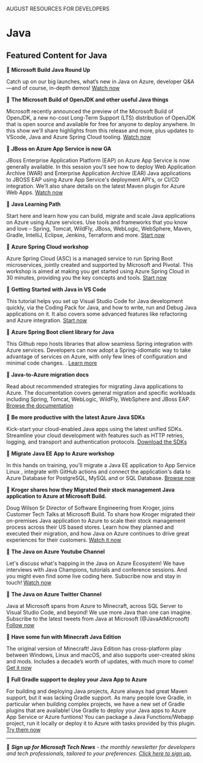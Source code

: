 AUGUST RESOURCES FOR DEVELOPERS

# Java

## Featured Content for Java

:cinema: **Microsoft Build Java Round Up**

Catch up on our big launches, what’s new in Java on Azure, developer Q&A—and of course, in-depth demos! [Watch now](https://www.youtube.com/watch?v=wF7U699gHok)  

:cinema: **The Microsoft Build of OpenJDK and other useful Java things**

Microsoft recently announced the preview of the Microsoft Build of OpenJDK, a new no-cost Long-Term Support (LTS) distribution of OpenJDK that is open source and available for free for anyone to deploy anywhere. In this show we'll share highlights from this release and more, plus updates to VScode, Java and Azure Spring Cloud tooling. [Watch now]( https://channel9.msdn.com/Shows/The-Launch-Space/The-Microsoft-Build-of-OpenJDK-and-other-useful-Java-things)

:cinema: **JBoss on Azure App Service is now GA**

JBoss Enterprise Application Platform (EAP) on Azure App Service is now generally available. In this session you'll see how to deploy Web Application Archive (WAR) and Enterprise Application Archive (EAR) Java applications to JBOSS EAP using Azure App Service's deployment API's, or CI/CD integration. We'll also share details on the latest Maven plugin for Azure Web Apps. [Watch now]( https://channel9.msdn.com/Shows/The-Launch-Space/JBoss-on-Azure-App-Service-is-now-GA)

:scroll: **Java Learning Path**

Start here and learn how you can build, migrate and scale Java applications on Azure using Azure services. Use tools and frameworks that you know and love – Spring, Tomcat, WildFly, JBoss, WebLogic, WebSphere, Maven, Gradle, IntelliJ, Eclipse, Jenkins, Terraform and more. [Start now](https://docs.microsoft.com/learn/paths/java-on-azure/?WT.mc_id=java-00000-ropreddy)

:scroll: **Azure Spring Cloud workshop**

Azure Spring Cloud (ASC) is a managed service to run Spring Boot microservices, jointly created and supported by Microsoft and Pivotal. This workshop  is aimed at making you get started using Azure Spring Cloud in 30 minutes, providing you the key concepts and tools. [Start now](https://docs.microsoft.com/learn/modules/azure-spring-cloud-workshop/)

:scroll: **Getting Started with Java in VS Code**

This tutorial helps you set up Visual Studio Code for Java development quickly, via the Coding Pack for Java, and how to write, run and Debug Java applications on it. It also covers some advanced features like refactoring and Azure integration. [Start now](https://code.visualstudio.com/docs/java/java-tutorial)

:scroll: **Azure Spring Boot client library for Java**

This Github repo hosts libraries that allow seamless Spring integration with Azure services. Developers can now adopt a Spring-idiomatic way to take advantage of services on Azure, with only few lines of configuration and minimal code changes.
. [Learn more](https://github.com/Azure/azure-sdk-for-java/tree/main/sdk/spring)

:scroll: **Java-to-Azure migration docs**

Read about recommended strategies for migrating Java applications to Azure. The documentation covers general migration and specific workloads including Spring, Tomcat, WebLogic, WildFly, WebSphere and JBoss EAP. [Browse the documentation](https://docs.microsoft.com/azure/developer/java/migration/)

:scroll: **Be more productive with the latest Azure Java SDKs**

Kick-start your cloud-enabled Java apps using the latest unified SDKs. Streamline your cloud development with features such as HTTP retries, logging, and transport and authentication protocols. [Download the SDKs](https://azure.github.io/azure-sdk/releases/latest/index.html#java)

:scroll: **Migrate Java EE App to Azure workshop**

In this hands on training, you'll migrate a Java EE application to App Service Linux , integrate with GitHub actions and connect the application's data to Azure Database for PostgreSQL, MySQL and or SQL Database. [Browse now](https://github.com/Azure-Samples/migrate-javaee-app-to-azure-training)

:cinema: **Kroger shares how they Migrated their stock management Java application to Azure at Microsoft Build.**

Doug Wilson Sr Director of Software Engineering from Kroger, joins Customer Tech Talks at Microsoft Build. To share how Kroger migrated their on-premises Java application to Azure to scale their stock management process across their US based stores. Learn how they planned and executed their migration, and how Java on Azure continues to drive great experiences for their customers. [Watch it now](https://techcommunity.microsoft.com/t5/video-hub/kroger-shares-how-they-migrated-their-stock-management-java/m-p/2436903)

:cinema: **The Java on Azure Youtube Channel**

Let's discuss what's happing in the Java on Azure Ecosystem! We have interviews with Java Champions, tutorials and conference sessions. And you might even find some live coding here. Subscribe now and stay in touch! [Watch now](https://www.youtube.com/c/JavaonAzure/playlists)

:scroll: **The Java on Azure Twitter Channel**

Java at Microsoft spans from Azure to Minecraft, across SQL Server to Visual Studio Code, and beyond! We use more Java than one can imagine. Subscribe to the latest tweets from Java at Microsoft (@JavaAtMicrosoft) [Follow now](https://twitter.com/JavaAtMicrosoft)

:scroll: **Have some fun with Minecraft Java Edition**

The original version of Minecraft! Java Edition has cross-platform play between Windows, Linux and macOS, and also supports user-created skins and mods. Includes a decade’s worth of updates, with much more to come! [Get it now](https://www.minecraft.net/store/minecraft-java-edition)

:scroll: **Full Gradle support to deploy your Java App to Azure**

For building and deploying Java projects, Azure always had great Maven support, but it was lacking Gradle support. As many people love Gradle, in particular when building complex projects, we have a new set of Gradle plugins that are available! Use Gradle to deploy your Java apps to Azure App Service or Azure funtions! You can package a Java Functions/Webapp project, run it locally or deploy it to Azure with tasks provided by this plugin. [Try them now](https://github.com/microsoft/azure-gradle-plugins)

---

:bookmark: ***Sign up for Microsoft Tech News** - the monthly newsletter for developers and tech professionals, tailored to your preferences. [Click here to sign up.](https://developer.microsoft.com/en-us/Newsletter/?ocid=AID3034986)*
